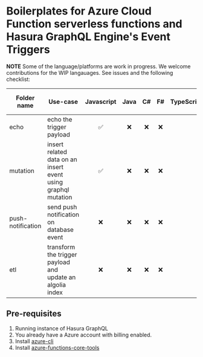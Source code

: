 # Boilerplates for Azure Cloud Function serverless functions and Hasura GraphQL Engine's Event Triggers

**NOTE**
Some of the language/platforms are work in progress. We welcome contributions for the WIP langauages. See issues and the following checklist:

| Folder name | Use-case| Javascript | Java | C# | F# | TypeScript | Python | PHP | Batch (.cmd, .bat) | Bash | PowerShell
|-------------|---------|:--------:|:------:|:----:|:---:|:-------:|:------:|:---:|:------------------:|:----:|:----------:
| echo | echo the trigger payload  | ✅ | ❌ | ❌ | ❌ 
| mutation | insert related data on an insert event using graphql mutation | ✅ | ❌ | ❌ | ❌ 
| push-notification | send push notification on database event | ❌ | ❌ | ❌ | ❌ 
| etl | transform the trigger payload and update an algolia index | ❌ | ❌ | ❌ | ❌

## Pre-requisites
1. Running instance of Hasura GraphQL
2. You already have a Azure account with billing enabled.
3. Install [azure-cli](https://github.com/Azure/azure-cli)
4. Install [azure-functions-core-tools](https://github.com/Azure/azure-functions-core-tools)
